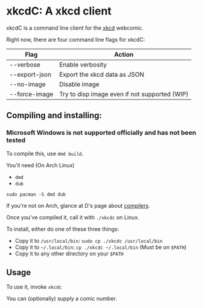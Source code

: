 # xkcdC: A xkcd client

xkcdC is a command line client for the [xkcd](https://xkcd.com) webcomic.

Right now, there are four command line flags for xkcdC:


| Flag | Action |
| ---- | ------ |
| --verbose | Enable verbosity |
| --export-json | Export the xkcd data as JSON |
| --no-image | Disable image |
| --force-image | Try to disp image even if not supported (WIP) |

## Compiling and installing:

### Microsoft Windows is not supported officially and has not been tested
To compile this, use `dmd build`.

You'll need (On Arch Linux)

- `dmd`
- `dub`

`sudo pacman -S dmd dub`

If you're not on Arch, glance at D's page about [compilers](https://dlang.org/download.html).

Once you've compiled it, call it with `./xkcdc` on Linux.

To install, either do one of these three things:

- Copy it to `/usr/local/bin`: `sudo cp ./xkcdc /usr/local/bin`
- Copy it to `~/.local/bin`: `cp ./xkcdc ~/.local/bin` (Must be on `$PATH`)
- Copy it to any other directory on your `$PATH`

## Usage

To use it, invoke `xkcdc`

You can (optionally) supply a comic number.


